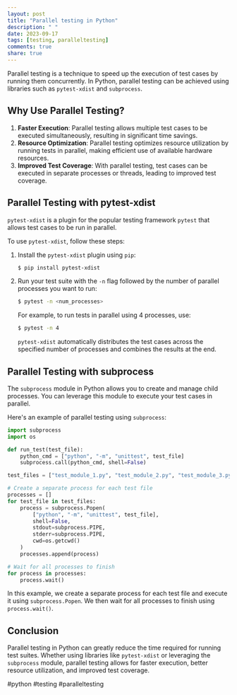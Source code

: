 ```yaml
---
layout: post
title: "Parallel testing in Python"
description: " "
date: 2023-09-17
tags: [testing, paralleltesting]
comments: true
share: true
---
```


Parallel testing is a technique to speed up the execution of test cases by running them concurrently. In Python, parallel testing can be achieved using libraries such as `pytest-xdist` and `subprocess`.

## Why Use Parallel Testing?

1. **Faster Execution**: Parallel testing allows multiple test cases to be executed simultaneously, resulting in significant time savings.
2. **Resource Optimization**: Parallel testing optimizes resource utilization by running tests in parallel, making efficient use of available hardware resources.
3. **Improved Test Coverage**: With parallel testing, test cases can be executed in separate processes or threads, leading to improved test coverage.

## Parallel Testing with pytest-xdist

`pytest-xdist` is a plugin for the popular testing framework `pytest` that allows test cases to be run in parallel.

To use `pytest-xdist`, follow these steps:

1. Install the `pytest-xdist` plugin using `pip`:
   
   ```bash
   $ pip install pytest-xdist
   ```
   
2. Run your test suite with the `-n` flag followed by the number of parallel processes you want to run:

   ```bash
   $ pytest -n <num_processes>
   ```

   For example, to run tests in parallel using 4 processes, use:

   ```bash
   $ pytest -n 4
   ```

   `pytest-xdist` automatically distributes the test cases across the specified number of processes and combines the results at the end.

## Parallel Testing with subprocess

The `subprocess` module in Python allows you to create and manage child processes. You can leverage this module to execute your test cases in parallel.

Here's an example of parallel testing using `subprocess`:

```python
import subprocess
import os

def run_test(test_file):
    python_cmd = ["python", "-m", "unittest", test_file]
    subprocess.call(python_cmd, shell=False)

test_files = ["test_module_1.py", "test_module_2.py", "test_module_3.py"]

# Create a separate process for each test file
processes = []
for test_file in test_files:
    process = subprocess.Popen(
        ["python", "-m", "unittest", test_file],
        shell=False,
        stdout=subprocess.PIPE,
        stderr=subprocess.PIPE,
        cwd=os.getcwd()
    )
    processes.append(process)

# Wait for all processes to finish
for process in processes:
    process.wait()
```

In this example, we create a separate process for each test file and execute it using `subprocess.Popen`. We then wait for all processes to finish using `process.wait()`.

## Conclusion

Parallel testing in Python can greatly reduce the time required for running test suites. Whether using libraries like `pytest-xdist` or leveraging the `subprocess` module, parallel testing allows for faster execution, better resource utilization, and improved test coverage.

#python #testing #paralleltesting